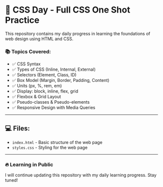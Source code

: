 # 🚀 CSS Day - Full CSS One Shot Practice

This repository contains my daily progress in learning the foundations of web design using HTML and CSS.


### 📚 Topics Covered:
- ✅ CSS Syntax
- ✅ Types of CSS (Inline, Internal, External)
- ✅ Selectors (Element, Class, ID)
- ✅ Box Model (Margin, Border, Padding, Content)
- ✅ Units (px, %, rem, em)
- ✅ Display: block, inline, flex, grid
- ✅ Flexbox & Grid Layout
- ✅ Pseudo-classes & Pseudo-elements
- ✅ Responsive Design with Media Queries
---

## 💻 Files:
- `index.html` - Basic structure of the web page
- `styles.css` - Styling for the web page

---
### 🔥 Learning in Public
I will continue updating this repository with my daily learning progress. Stay tuned!